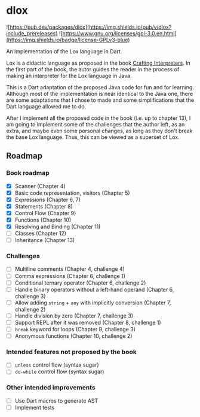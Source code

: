 # dlox

![https://pub.dev/packages/dlox](https://img.shields.io/pub/v/dlox?include_prereleases) ![https://www.gnu.org/licenses/gpl-3.0.en.html](https://img.shields.io/badge/license-GPLv3-blue)

An implementation of the Lox language in Dart.

Lox is a didactic language as proposed in the book [Crafting Interpreters](http://www.craftinginterpreters.com). In the first part of the book, the autor guides the reader in the process of making an interpreter for the Lox language in Java.

This is a Dart adaptation of the proposed Java code for fun and for learning. Although most of the implementation is near identical to the Java one, there are some adaptations that I chose to made and some simplifications that the Dart language allowed me to do.

After I implement all the proposed code in the book (i.e. up to chapter 13), I am going to implement some of the challenges that the author left, as an extra, and maybe even some personal changes, as long as they don't break the base Lox language. Thus, this can be viewed as a superset of Lox.

## Roadmap

### Book roadmap

- [x] Scanner (Chapter 4)
- [x] Basic code representation, visitors (Chapter 5)
- [x] Expressions (Chapter 6, 7)
- [x] Statements (Chapter 8)
- [x] Control Flow (Chapter 9)
- [x] Functions (Chapter 10)
- [x] Resolving and Binding (Chapter 11)
- [ ] Classes (Chapter 12)
- [ ] Inheritance (Chapter 13)

### Challenges

- [ ] Multiline comments (Chapter 4, challenge 4)
- [ ] Comma expressions (Chapter 6, challenge 1)
- [ ] Conditional ternary operator (Chapter 6, challenge 2)
- [ ] Handle binary operators without a left-hand operand (Chapter 6, challenge 3)
- [ ] Allow adding `string` + `any` with implicitly conversion (Chapter 7, challenge 2)
- [ ] Handle division by zero (Chapter 7, challenge 3)
- [ ] Support REPL after it was removed (Chapter 8, challenge 1)
- [ ] `break` keyword for loops (Chapter 9, challenge 3)
- [ ] Anonymous functions (Chapter 10, challenge 2)

### Intended features not proposed by the book

- [ ] `unless` control flow (syntax sugar)
- [ ] `do-while` control flow (syntax sugar) 

### Other intended improvements

- [ ] Use Dart macros to generate AST
- [ ] Implement tests
